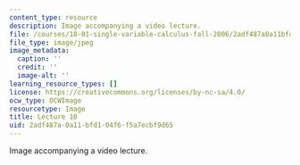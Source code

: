 ```yaml
---
content_type: resource
description: Image accompanying a video lecture.
file: /courses/18-01-single-variable-calculus-fall-2006/2adf487a0a11bfd104f6f5a7ecbf9d65_lec10.jpg
file_type: image/jpeg
image_metadata:
  caption: ''
  credit: ''
  image-alt: ''
learning_resource_types: []
license: https://creativecommons.org/licenses/by-nc-sa/4.0/
ocw_type: OCWImage
resourcetype: Image
title: Lecture 10
uid: 2adf487a-0a11-bfd1-04f6-f5a7ecbf9d65
---
```

Image accompanying a video lecture.